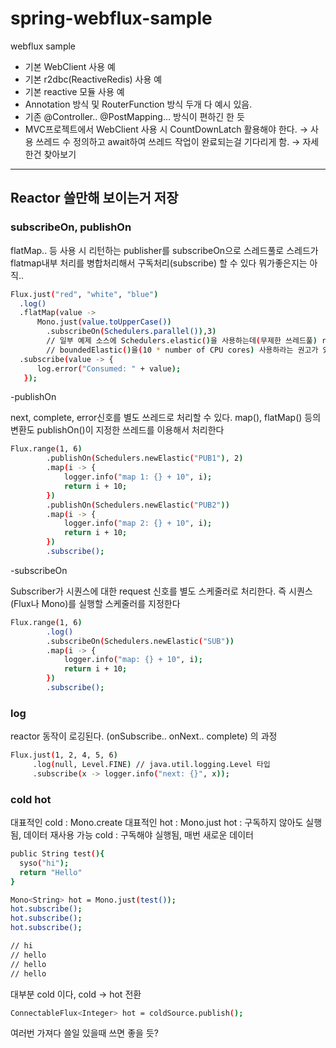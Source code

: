 # spring-webflux-sample

webflux sample 

- 기본 WebClient 사용 예
- 기본 r2dbc(ReactiveRedis) 사용 예
- 기본 reactive 모듈 사용 예
- Annotation 방식 및 RouterFunction 방식 두개 다 예시 있음.
- 기존 @Controller.. @PostMapping... 방식이 편하긴 한 듯
- MVC프로젝트에서 WebClient 사용 시 CountDownLatch 활용해야 한다.
  → 사용 쓰레드 수 정의하고 await하여 쓰레드 작업이 완료되는걸 기다리게 함.
  → 자세한건 찾아보기
----------------

## Reactor 쓸만해 보이는거 저장

### subscribeOn, publishOn
flatMap.. 등 사용 시 리턴하는 publisher를 subscribeOn으로 스레드풀로 스레드가 flatmap내부 처리를 병합처리해서 구독처리(subscribe) 할 수 있다 뭐가좋은지는 아직..
```bash
Flux.just("red", "white", "blue")
  .log()
  .flatMap(value -> 
      Mono.just(value.toUpperCase())
        .subscribeOn(Schedulers.parallel()),3)
        // 일부 예제 소스에 Schedulers.elastic()을 사용하는데(무제한 쓰레드풀) reactor에서는 deprecated 되었고 
        // boundedElastic()을(10 * number of CPU cores) 사용하라는 권고가 있으니 참조
  .subscribe(value -> {
      log.error("Consumed: " + value);
   });
```
-publishOn

next, complete, error신호를 별도 쓰레드로 처리할 수 있다. map(), flatMap() 등의 변환도 publishOn()이 지정한 쓰레드를 이용해서 처리한다
```bash
Flux.range(1, 6)
        .publishOn(Schedulers.newElastic("PUB1"), 2)
        .map(i -> {
            logger.info("map 1: {} + 10", i);
            return i + 10;
        })
        .publishOn(Schedulers.newElastic("PUB2"))
        .map(i -> {
            logger.info("map 2: {} + 10", i);
            return i + 10;
        })
        .subscribe();
```
-subscribeOn

 Subscriber가 시퀀스에 대한 request 신호를 별도 스케줄러로 처리한다. 즉 시퀀스(Flux나 Mono)를 실행할 스케줄러를 지정한다
```bash
Flux.range(1, 6)
        .log() 
        .subscribeOn(Schedulers.newElastic("SUB"))
        .map(i -> {
            logger.info("map: {} + 10", i);
            return i + 10;
        })
        .subscribe();

```
### log
reactor 동작이 로깅된다. (onSubscribe.. onNext.. complete) 의 과정
```bash
Flux.just(1, 2, 4, 5, 6)
     .log(null, Level.FINE) // java.util.logging.Level 타입
     .subscribe(x -> logger.info("next: {}", x));
```

### cold hot
대표적인 cold : Mono.create
대표적인 hot : Mono.just
hot : 구독하지 않아도 실행됨, 데이터 재사용 가능
cold : 구독해야 실행됨, 매번 새로운 데이터
```bash
public String test(){
  syso("hi");
  return "Hello"
}

Mono<String> hot = Mono.just(test());
hot.subscribe();
hot.subscribe();
hot.subscribe();

// hi
// hello
// hello
// hello
```
대부분 cold 이다, cold -> hot 전환
```bash
ConnectableFlux<Integer> hot = coldSource.publish();
```
여러번 가져다 쓸일 있을때 쓰면 좋을 듯?
